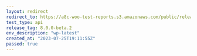 ```yaml
---
layout: redirect
redirect_to: https://a8c-woo-test-reports.s3.amazonaws.com/public/release/8.0.0-beta.2/wp-latest/api/index.html
test_type: api
release_tag: 8.0.0-beta.2
env_description: "wp-latest"
created_at: "2023-07-25T19:11:55Z"
passed: true
---
```

